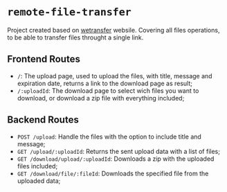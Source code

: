 # `remote-file-transfer`

Project created based on [wetransfer](https://wetransfer.com/) websile. Covering all files operations, to be able to transfer files throught a single link.

## Frontend Routes
- `/`: The upload page, used to upload the files, with title, message and expiration date, returns a link to the download page as result;
- `/:uploadId`: The download page to select wich files you want to download, or download a zip file with everything included;

## Backend Routes
- `POST /upload`: Handle the files with the option to include title and message;
- `GET /upload/:uploadId`: Returns the sent upload data with a list of files;
- `GET /download/upload/:uploadId`: Downloads a zip with the uploaded files included;
- `GET /download/file/:fileId`: Downloads the specified file from the uploaded data;
